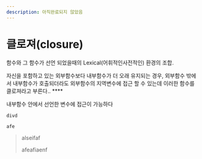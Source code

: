```yaml
---
description: 아직완료되지 않았음
---
```


# 클로져\(closure\)

  
함수와 그 함수가 선언 되었을때의 Lexical\(어휘적인사전적인\) 환경의 조합.

자신을 포함하고 있는 외부함수보다 내부함수가 더 오래 유지되는 경우, 외부함수 밖에서 내부함수가 호출되더라도 외부함수의 지역변수에 접근 할 수 있는데 이러한 함수를 클로져라고 부른다.. ****

내부함수 안에서 선언한 변수에 접근이 가능하다

```text
divd

afe

```

> alseifaf
>
> afeafiaenf



